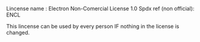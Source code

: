 Lincense name : Electron Non-Comercial License 1.0
Spdx ref (non official): ENCL

This lincense can be used by every person IF nothing in the license is changed.
